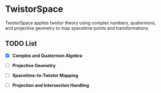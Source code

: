 # TwistorSpace
TwistorSpace applies twistor theory using complex numbers, quaternions, and projective geometry to map spacetime points and transformations

## TODO List

- [x] **Complex and Quaternion Algebra**

- [ ] **Projective Geometry**

- [ ] **Spacetime-to-Twistor Mapping**

- [ ] **Projection and Intersection Handling**

